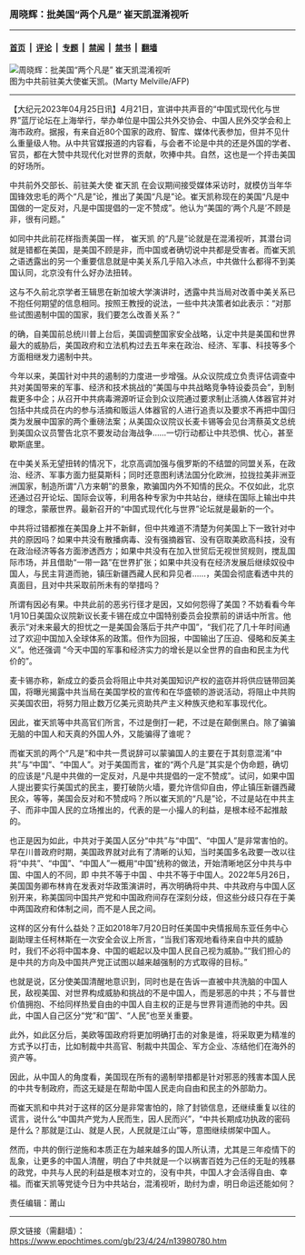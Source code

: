 ### 周晓辉：批美国“两个凡是” 崔天凯混淆视听

---

#### [首页](../../../..?n13980780) &nbsp;|&nbsp; [评论](../../../../../epoch-comment?n13980780) &nbsp;|&nbsp; [专题](../../../../../epoch-special?n13980780) &nbsp;|&nbsp; [禁闻](../../../../../epoch-news?n13980780) &nbsp;|&nbsp; [禁书](../../../../../books?n13980780) &nbsp;|&nbsp; [翻墙](https://github.com/gfw-breaker/nogfw/blob/master/README.md?n13980780)


<div><img alt="周晓辉：批美国“两个凡是” 崔天凯混淆视听" class="attachment-djy_600_400 size-djy_600_400 wp-post-image" src="https://i.epochtimes.com/assets/uploads/2018/11/1212140825412519-600x400.jpg"/>
<div class="caption">
 图为中共前驻美大使崔天凯。(Marty Melville/AFP)
</div></div><hr/><div class="post_content" id="artbody" itemprop="articleBody">
 <!-- article content begin -->
 <p>
  【大纪元2023年04月25日讯】4月21日，宣讲中共声音的“中国式现代化与世界”蓝厅论坛在上海举行，举办单位是中国公共外交协会、中国人民外交学会和上海市政府。据报，有来自近80个国家的政府、智库、媒体代表参加，但并不见什么重量级人物。从中共官媒报道的内容看，与会者不论是中共的还是外国的学者、官员，都在大赞中共现代化对世界的贡献，吹捧中共。自然，这也是一个抨击美国的好场所。
 </p>
 <p>
  中共前外交部长、前驻美大使
  <ok href="https://www.epochtimes.com/gb/tag/%E5%B4%94%E5%A4%A9%E5%87%AF.html">
   崔天凯
  </ok>
  在会议期间接受媒体采访时，就模仿当年华国锋效忠毛的两个“凡是”论，推出了美国“凡是”论。崔天凯称现在的美国“凡是中国做的一定反对，凡是中国提倡的一定不赞成”。他认为“美国的‘两个凡是’不顾是非，很有问题。”
 </p>
 <p>
  如同中共此前花样指责美国一样，
  <ok href="https://www.epochtimes.com/gb/tag/%E5%B4%94%E5%A4%A9%E5%87%AF.html">
   崔天凯
  </ok>
  的“凡是”论就是在混淆视听，其潜台词就是错都在美国，是美国不顾是非，而中国或者确切说中共都是受害者。而崔天凯之语透露出的另一个重要信息就是中美关系几乎陷入冰点，中共做什么都得不到美国认同，北京没有什么好办法扭转。
 </p>
 <p>
  这与不久前北京学者王辑思在新加坡大学演讲时，透露中共当局对改善中美关系已不抱任何期望的信息相同。按照王教授的说法，一些中共决策者如此表示：“对那些试图遏制中国的国家，我们要怎么改善关系？”
 </p>
 <p>
  的确，自美国前总统川普上台后，美国调整国家安全战略，认定中共是美国和世界最大的威胁后，美国政府和立法机构过去五年来在政治、经济、军事、科技等多个方面相继发力遏制中共。
 </p>
 <p>
  今年以来，美国针对中共的遏制的力度进一步增强。从众议院成立负责评估调查中共对美国带来的军事、经济和技术挑战的“美国与中共战略竞争特设委员会”，到制裁更多中企；从召开中共病毒溯源听证会到众议院通过要求制止活摘人体器官并对包括中共成员在内的参与活摘和贩运人体器官的人进行追责以及要求不再把中国归类为发展中国家的两个重磅法案；从美国众议院议长麦卡锡等会见台湾蔡英文总统到美国众议员警告北京不要发动台海战争……一切行动都让中共恐惧、忧心，甚至歇斯底里。
 </p>
 <p>
  在中美关系无望扭转的情况下，北京高调加强与俄罗斯的不结盟的同盟关系，在政治、经济、军事方面力挺莫斯科；同时还意图利诱法国分化欧洲，拉拢拉美非洲亚洲国家，制造所谓“八方来朝”的景象，欺骗国内外不知情的民众。不仅如此，北京还通过召开论坛、国际会议等，利用各种专家为中共站台，继续在国际上输出中共的理念，蒙蔽世界。最新召开的“中国式现代化与世界”论坛就是最新的一个。
 </p>
 <p>
  中共将过错都推在美国身上并不新鲜，但中共难道不清楚为何美国上下一致针对中共的原因吗？如果中共没有散播病毒、没有强摘器官、没有窃取美欧高科技，没有在政治经济等各方面渗透西方；如果中共没有在加入世贸后无视世贸规则，搅乱国际市场，并且借助“一带一路”在世界扩张；如果中共没有在经济发展后继续奴役中国人，与民主背道而驰，镇压新疆西藏人民和异见者……，美国会彻底看透中共的真面目，且对中共采取前所未有的举措吗？
 </p>
 <p>
  所谓有因必有果。中共此前的恶劣行径才是因，又如何怨得了美国？不妨看看今年1月10日美国众议院新议长麦卡锡在成立中国特别委员会投票前的讲话中所言。他表示“对未来最大的担忧之一是美国会落后于共产中国”，“我们花了几十年时间通过了欢迎中国加入全球体系的政策。但作为回报，中国输出了压迫、侵略和反美主义”。他还强调 “今天中国的军事和经济实力的增长是以全世界的自由和民主为代价的”。
 </p>
 <p>
  麦卡锡亦称，新成立的委员会将阻止中共对美国知识产权的盗窃并将供应链带回美国，将曝光揭露中共当局在美国学校的宣传和在华盛顿的游说活动，将阻止中共购买美国农田，将努力阻止数万亿美元资助共产主义种族灭绝和军事现代化。
 </p>
 <p>
  因此，崔天凯等中共高官们所言，不过是倒打一耙，不过是在颠倒黑白。除了骗骗无脑的中国人和天真的外国人外，又能骗得了谁呢？
 </p>
 <p>
  而崔天凯的两个“凡是”和中共一贯说辞可以蒙骗国人的主要在于其刻意混淆“中共”与“中国”、“中国人”。对于美国而言，崔的“两个凡是”其实是个伪命题，确切的应该是“凡是中共做的一定反对，凡是中共提倡的一定不赞成”。试问，如果中国人提出要实行美国式的民主，要打破防火墙，要允许信仰自由，停止镇压新疆西藏民众，等等，美国会反对和不赞成吗？所以崔天凯的“凡是”论，不过是站在中共主子、而非中国人民的立场推出的，代表的是一小撮人的利益，是根本经不起推敲的。
 </p>
 <p>
  也正是因为如此，中共对于美国人区分“中共”与“中国”、“中国人”是非常害怕的。早在川普政府时期，美国政界就对此有了清晰的认知，当时美国多名政要一改以往将“中共”、“中国”、“中国人”一概用“中国”统称的做法，开始清晰地区分中共与中国、中国人的不同，即
  <ok href="https://www.epochtimes.com/gb/tag/%E4%B8%AD%E5%85%B1%E4%B8%8D%E7%AD%89%E4%BA%8E%E4%B8%AD%E5%9B%BD.html">
   中共不等于中国
  </ok>
  、中共不等于中国人。2022年5月26日，美国国务卿布林肯在发表对华政策演讲时，再次明确将中共、中共政府与中国人区别开来，称美国同中国共产党和中国政府间存在深刻分歧，但这些分歧只存在于美中两国政府和体制之间，而不是人民之间。
 </p>
 <p>
  这样的区分有什么益处？正如2018年7月20日时任美国中央情报局东亚任务中心副助理主任柯林斯在一次安全会议上所言，“当我们客观地看待来自中共的威胁时，我们不必将中国本身、中国的崛起以及中国人民自己视为威胁。”“我们担心的是中共的方向及中国共产党正试图以越来越强制的方式取得的目标。”
 </p>
 <p>
  也就是说，区分使美国清醒地意识到，同时也是在告诉一直被中共洗脑的中国人民，敌视美国、对世界构成威胁和挑战的不是中国人，而是邪恶的中共；不与普世价值拥抱、不给同样热爱自由的中国人自主权的正是与世界背道而驰的中共。因此，中国人自己区分“党”和“国”、“人民”也至关重要。
 </p>
 <p>
  此外，如此区分后，美欧等国政府将更加明确打击的对象是谁，将采取更为精准的方式予以打击，比如制裁中共高官、制裁中共国企、军方企业、冻结他们在海外的资产等。
 </p>
 <p>
  因此，从中国人的角度看，美国现在所有的遏制举措都是针对邪恶的残害本国人民的中共专制政府，而这无疑是在帮助中国人民走向自由和民主的外部助力。
 </p>
 <p>
  而崔天凯和中共对于这样的区分是非常害怕的，除了封锁信息，还继续重复以往的谎言，说什么“中国共产党为人民而生，因人民而兴”，“中共长期成功执政的密码是什么？那就是江山、就是人民，人民就是江山”等，意图继续绑架中国人。
 </p>
 <p>
  然而，中共的倒行逆施和本质正在为越来越多的国人所认清，尤其是三年疫情下的乱象，让更多的中国人清醒，明白了中共就是一个以祸害百姓为己任的无耻的残暴的政党，中共与人民的利益是根本对立的，没有中共，中国人才会活得自由、幸福。而崔天凯等党徒今日为中共站台，混淆视听，助纣为虐，明日命运还能如何？
 </p>
 <p>
  责任编辑：莆山
 </p>
 <!-- article content end -->
 <div id="below_article_ad">
 </div>
</div>


---

原文链接（需翻墙）：https://www.epochtimes.com/gb/23/4/24/n13980780.htm